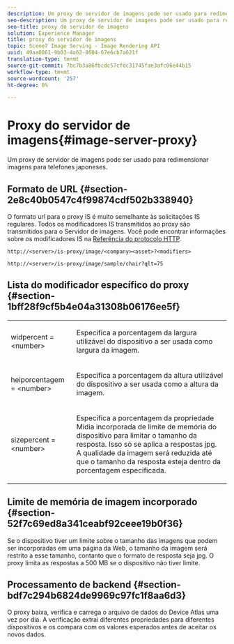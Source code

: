 ```yaml
---
description: Um proxy de servidor de imagens pode ser usado para redimensionar imagens para telefones japoneses.
seo-description: Um proxy de servidor de imagens pode ser usado para redimensionar imagens para telefones japoneses.
seo-title: proxy do servidor de imagens
solution: Experience Manager
title: proxy do servidor de imagens
topic: Scene7 Image Serving - Image Rendering API
uuid: 49aa0861-9b03-4a62-8604-67e6cb7a621f
translation-type: tm+mt
source-git-commit: 7bc7b3a86fbcdc57cfdc31745fae3afc06e44b15
workflow-type: tm+mt
source-wordcount: '257'
ht-degree: 0%

---
```



# Proxy do servidor de imagens{#image-server-proxy}

Um proxy de servidor de imagens pode ser usado para redimensionar imagens para telefones japoneses.

## Formato de URL {#section-2e8c40b0547c4f99874cdf502b338940}

O formato url para o proxy IS é muito semelhante às solicitações IS regulares. Todos os modificadores IS transmitidos ao proxy são transmitidos para o Servidor de imagens. Você pode encontrar informações sobre os modificadores IS na [Referência do protocolo HTTP](../../is-api/http-ref/image-serving-api-ref/c-http-protocol-reference/c-introduction/c-introduction.md#concept-dbbd5241bc6248ad9b9d7f6c635c311e).

`http://<server>/is-proxy/image/<company><asset>?<modifiers>`

`http://<server>/is-proxy/image/sample/chair?qlt=75`

## Lista do modificador específico do proxy {#section-1bff28f9cf5b4e04a31308b06176ee5f}

<table id="simpletable_40C1DFB183B54A79BCF65D51ED480CE0"> 
 <tr class="strow"> 
  <td class="stentry"> <p><span class="codeph"> widpercent =  &lt;number&gt;</span> </p></td> 
  <td class="stentry"> <p>Especifica a porcentagem da largura utilizável do dispositivo a ser usada como largura da imagem. </p></td> 
 </tr> 
 <tr class="strow"> 
  <td class="stentry"> <p><span class="codeph"> heiporcentagem =  &lt;number&gt;</span> </p></td> 
  <td class="stentry"> <p>Especifica a porcentagem da altura utilizável do dispositivo a ser usada como a altura da imagem. </p></td> 
 </tr> 
 <tr class="strow"> 
  <td class="stentry"> <p><span class="codeph"> sizepercent =  &lt;number&gt;</span> </p></td> 
  <td class="stentry"> <p>Especifica a porcentagem da propriedade Mídia incorporada de limite de memória do dispositivo para limitar o tamanho da resposta. Isso só se aplica a respostas jpg. A qualidade da imagem será reduzida até que o tamanho da resposta esteja dentro da porcentagem especificada. </p></td> 
 </tr> 
</table>

## Limite de memória de imagem incorporado {#section-52f7c69ed8a341ceabf92ceee19b0f36}

Se o dispositivo tiver um limite sobre o tamanho das imagens que podem ser incorporadas em uma página da Web, o tamanho da imagem será restrito a esse tamanho, contanto que o formato de resposta seja jpg. O proxy limita as respostas a 500 MB se o dispositivo não tiver limite.

## Processamento de backend {#section-bdf7c294b6824de9969c97fc1f8aa6d3}

O proxy baixa, verifica e carrega o arquivo de dados do Device Atlas uma vez por dia. A verificação extrai diferentes propriedades para diferentes dispositivos e os compara com os valores esperados antes de aceitar os novos dados.
